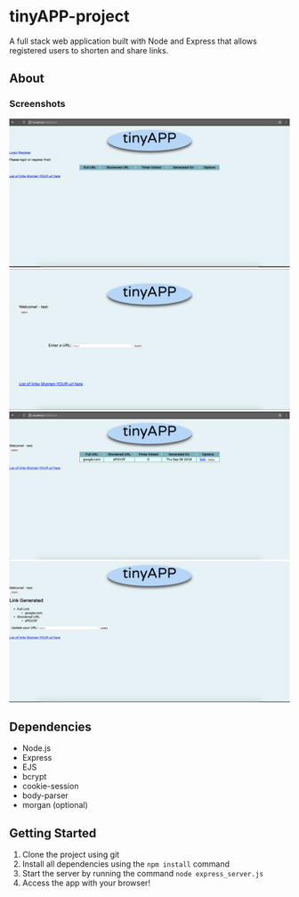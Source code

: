 # tinyAPP-project

A full stack web application built with Node and Express that allows registered users to shorten and share links.

## About
### Screenshots
!['Home page](https://github.com/RayKayy/tinyapp-project/blob/master/docs/home_page.png?raw=true)
![New link page](https://github.com/RayKayy/tinyapp-project/blob/master/docs/new_link.png?raw=true)
![User page](https://github.com/RayKayy/tinyapp-project/blob/master/docs/user_home.png?raw=true)
![Update page](https://github.com/RayKayy/tinyapp-project/blob/master/docs/update_link.png?raw=true)


## Dependencies
- Node.js
- Express
- EJS
- bcrypt
- cookie-session
- body-parser
- morgan (optional)

## Getting Started

1. Clone the project using git
2. Install all dependencies using the `npm install` command
3. Start the server by running the command `node express_server.js`
4. Access the app with your browser!
